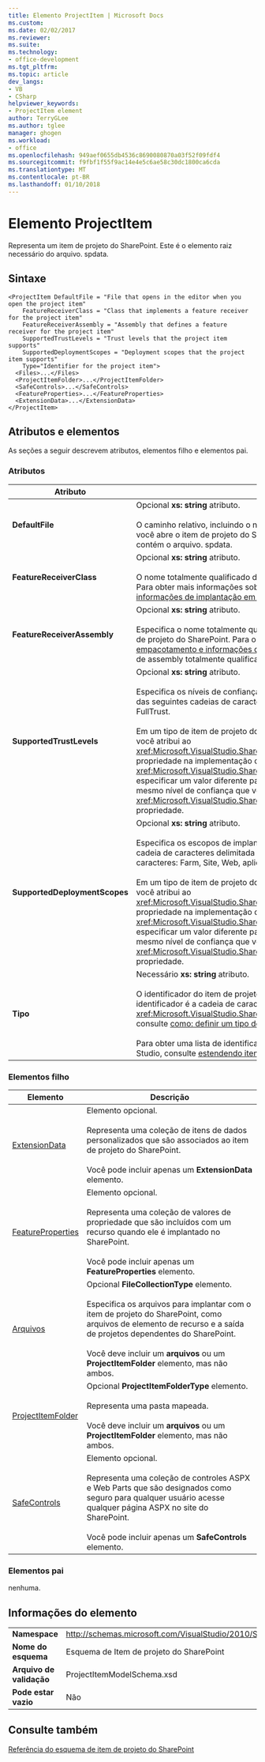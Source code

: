 ```yaml
---
title: Elemento ProjectItem | Microsoft Docs
ms.custom: 
ms.date: 02/02/2017
ms.reviewer: 
ms.suite: 
ms.technology:
- office-development
ms.tgt_pltfrm: 
ms.topic: article
dev_langs:
- VB
- CSharp
helpviewer_keywords:
- ProjectItem element
author: TerryGLee
ms.author: tglee
manager: ghogen
ms.workload:
- office
ms.openlocfilehash: 949aef0655db4536c8690080870a03f52f09fdf4
ms.sourcegitcommit: f9fbf1f55f9ac14e4e5c6ae58c30dc1800ca6cda
ms.translationtype: MT
ms.contentlocale: pt-BR
ms.lasthandoff: 01/10/2018
---
```

# <a name="projectitem-element"></a>Elemento ProjectItem
  Representa um item de projeto do SharePoint. Este é o elemento raiz necessário do arquivo. spdata.  
  
## <a name="syntax"></a>Sintaxe  
  
```  
<ProjectItem DefaultFile = "File that opens in the editor when you open the project item"  
    FeatureReceiverClass = "Class that implements a feature receiver for the project item"  
    FeatureReceiverAssembly = "Assembly that defines a feature receiver for the project item"  
    SupportedTrustLevels = "Trust levels that the project item supports"  
    SupportedDeploymentScopes = "Deployment scopes that the project item supports"  
    Type="Identifier for the project item">  
  <Files>...</Files>  
  <ProjectItemFolder>...</ProjectItemFolder>  
  <SafeControls>...</SafeControls>  
  <FeatureProperties>...</FeatureProperties>  
  <ExtensionData>...</ExtensionData>  
</ProjectItem>  
```  
  
## <a name="attributes-and-elements"></a>Atributos e elementos  
 As seções a seguir descrevem atributos, elementos filho e elementos pai.  
  
### <a name="attributes"></a>Atributos  
  
|Atributo|Descrição|  
|---------------|-----------------|  
|**DefaultFile**|Opcional **xs: string** atributo.<br /><br /> O caminho relativo, incluindo o nome do arquivo, do arquivo que é aberto no editor do Visual Studio quando você abre o item de projeto do SharePoint no **Gerenciador de soluções**. O caminho é relativo da pasta que contém o arquivo. spdata.|  
|**FeatureReceiverClass**|Opcional **xs: string** atributo.<br /><br /> O nome totalmente qualificado de uma classe de receptor de recurso para este item de projeto do SharePoint. Para obter mais informações sobre os destinatários de recurso, consulte [fornecendo empacotamento e informações de implantação em itens de projeto](../sharepoint/providing-packaging-and-deployment-information-in-project-items.md).|  
|**FeatureReceiverAssembly**|Opcional **xs: string** atributo.<br /><br /> Especifica o nome totalmente qualificado de um assembly que define um receptor de recursos para este item de projeto do SharePoint. Para obter mais informações sobre os destinatários de recurso, consulte [fornecendo empacotamento e informações de implantação em itens de projeto](../sharepoint/providing-packaging-and-deployment-information-in-project-items.md). Para obter mais informações sobre nomes de assembly totalmente qualificado, consulte [nomes de Assembly](/dotnet/framework/app-domains/assembly-names).|  
|**SupportedTrustLevels**|Opcional **xs: string** atributo.<br /><br /> Especifica os níveis de confiança que dá suporte a este item de projeto do SharePoint. Esse valor pode ser uma das seguintes cadeias de caracteres: em modo seguro, FullTrust, ou tudo. O valor All Especifica Sandboxed e FullTrust.<br /><br /> Em um tipo de item de projeto do SharePoint personalizado, o valor deste atributo corresponde ao valor que você atribui ao <xref:Microsoft.VisualStudio.SharePoint.ISharePointProjectItemTypeDefinition.SupportedTrustLevels%2A> propriedade na implementação do <xref:Microsoft.VisualStudio.SharePoint.ISharePointProjectItemTypeProvider.InitializeType%2A> método. Se você especificar um valor diferente para esse atributo, o Visual Studio substitui o valor para que ele especifique o mesmo nível de confiança que você especificar o <xref:Microsoft.VisualStudio.SharePoint.ISharePointProjectItemTypeDefinition.SupportedTrustLevels%2A> propriedade.|  
|**SupportedDeploymentScopes**|Opcional **xs: string** atributo.<br /><br /> Especifica os escopos de implantação que dá suporte a este item de projeto do SharePoint. Esse valor é uma cadeia de caracteres delimitada por vírgulas que consiste em uma ou mais das seguintes cadeias de caracteres: Farm, Site, Web, aplicativo Web ou pacote. Por exemplo, "Web Site".<br /><br /> Em um tipo de item de projeto do SharePoint personalizado, o valor deste atributo corresponde ao valor que você atribui ao <xref:Microsoft.VisualStudio.SharePoint.ISharePointProjectItemTypeDefinition.SupportedDeploymentScopes%2A> propriedade na implementação do <xref:Microsoft.VisualStudio.SharePoint.ISharePointProjectItemTypeProvider.InitializeType%2A> método. Se você especificar um valor diferente para esse atributo, o Visual Studio substitui o valor para que ele especifique o mesmo nível de confiança que você especificar o <xref:Microsoft.VisualStudio.SharePoint.ISharePointProjectItemTypeDefinition.SupportedDeploymentScopes%2A> propriedade.|  
|**Tipo**|Necessário **xs: string** atributo.<br /><br /> O identificador do item de projeto do SharePoint. Em um tipo de item de projeto do SharePoint personalizado, o identificador é a cadeia de caracteres que você passa para o <xref:Microsoft.VisualStudio.SharePoint.SharePointProjectItemTypeAttribute>. Para obter mais informações, consulte [como: definir um tipo de Item de projeto do SharePoint](../sharepoint/how-to-define-a-sharepoint-project-item-type.md).<br /><br /> Para obter uma lista de identificadores para os itens de projeto do SharePoint internos incluídos com o Visual Studio, consulte [estendendo itens de projeto do SharePoint](../sharepoint/extending-sharepoint-project-items.md).|  
  
### <a name="child-elements"></a>Elementos filho  
  
|Elemento|Descrição|  
|-------------|-----------------|  
|[ExtensionData](../sharepoint/extensiondata-element.md)|Elemento opcional.<br /><br /> Representa uma coleção de itens de dados personalizados que são associados ao item de projeto do SharePoint.<br /><br /> Você pode incluir apenas um **ExtensionData** elemento.|  
|[FeatureProperties](../sharepoint/featureproperties-element.md)|Elemento opcional.<br /><br /> Representa uma coleção de valores de propriedade que são incluídos com um recurso quando ele é implantado no SharePoint.<br /><br /> Você pode incluir apenas um **FeatureProperties** elemento.|  
|[Arquivos](../sharepoint/files-element.md)|Opcional **FileCollectionType** elemento.<br /><br /> Especifica os arquivos para implantar com o item de projeto do SharePoint, como arquivos de elemento de recurso e a saída de projetos dependentes do SharePoint.<br /><br /> Você deve incluir um **arquivos** ou um **ProjectItemFolder** elemento, mas não ambos.|  
|[ProjectItemFolder](../sharepoint/projectitemfolder-element.md)|Opcional **ProjectItemFolderType** elemento.<br /><br /> Representa uma pasta mapeada.<br /><br /> Você deve incluir um **arquivos** ou um **ProjectItemFolder** elemento, mas não ambos.|  
|[SafeControls](../sharepoint/safecontrols-element.md)|Elemento opcional.<br /><br /> Representa uma coleção de controles ASPX e Web Parts que são designados como seguro para qualquer usuário acesse qualquer página ASPX no site do SharePoint.<br /><br /> Você pode incluir apenas um **SafeControls** elemento.|  
  
### <a name="parent-elements"></a>Elementos pai  
 nenhuma.  
  
## <a name="element-information"></a>Informações do elemento  
  
|||  
|-|-|  
|**Namespace**|http://schemas.microsoft.com/VisualStudio/2010/SharePointTools/SharePointProjectItemModel|  
|**Nome do esquema**|Esquema de Item de projeto do SharePoint|  
|**Arquivo de validação**|ProjectItemModelSchema.xsd|  
|**Pode estar vazio**|Não|  
  
## <a name="see-also"></a>Consulte também  
 [Referência do esquema de item de projeto do SharePoint](../sharepoint/sharepoint-project-item-schema-reference.md)  
  
  